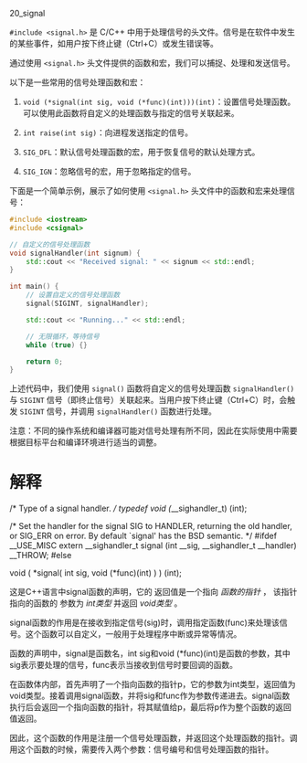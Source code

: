 20_signal

`#include <signal.h>` 是 C/C++ 中用于处理信号的头文件。信号是在软件中发生的某些事件，如用户按下终止键（Ctrl+C）或发生错误等。

通过使用 `<signal.h>` 头文件提供的函数和宏，我们可以捕捉、处理和发送信号。

以下是一些常用的信号处理函数和宏：

1. `void (*signal(int sig, void (*func)(int)))(int)`：设置信号处理函数。可以使用此函数将自定义的处理函数与指定的信号关联起来。

2. `int raise(int sig)`：向进程发送指定的信号。

3. `SIG_DFL`：默认信号处理函数的宏，用于恢复信号的默认处理方式。

4. `SIG_IGN`：忽略信号的宏，用于忽略指定的信号。

下面是一个简单示例，展示了如何使用 `<signal.h>` 头文件中的函数和宏来处理信号：

```cpp
#include <iostream>
#include <csignal>

// 自定义的信号处理函数
void signalHandler(int signum) {
    std::cout << "Received signal: " << signum << std::endl;
}

int main() {
    // 设置自定义的信号处理函数
    signal(SIGINT, signalHandler);

    std::cout << "Running..." << std::endl;

    // 无限循环，等待信号
    while (true) {}

    return 0;
}
```

上述代码中，我们使用 `signal()` 函数将自定义的信号处理函数 `signalHandler()` 与 `SIGINT` 信号（即终止信号）关联起来。当用户按下终止键（Ctrl+C）时，会触发 `SIGINT` 信号，并调用 `signalHandler()` 函数进行处理。

注意：不同的操作系统和编译器可能对信号处理有所不同，因此在实际使用中需要根据目标平台和编译环境进行适当的调整。


# 解释 

/* Type of a signal handler.  */
typedef void (*__sighandler_t) (int);

/* Set the handler for the signal SIG to HANDLER, returning the old
   handler, or SIG_ERR on error.
   By default `signal' has the BSD semantic.  */
#ifdef __USE_MISC
extern __sighandler_t signal (int __sig, __sighandler_t __handler)
     __THROW;
#else


void (
    *signal(
            int sig, 
            void (*func)(int)
        )
) (int);

这是C++语言中signal函数的声明，它的
    返回值是一个指向 *函数的指针*  ，
    该指针指向的函数的 
        参数为      *int类型*
        并返回      *void类型* 。

signal函数的作用是在接收到指定信号(sig)时，调用指定函数(func)来处理该信号。这个函数可以自定义，一般用于处理程序中断或异常等情况。

函数的声明中，signal是函数名，int sig和void (*func)(int)是函数的参数，其中sig表示要处理的信号，func表示当接收到信号时要回调的函数。

在函数体内部，首先声明了一个指向函数的指针p，它的参数为int类型，返回值为void类型。接着调用signal函数，并将sig和func作为参数传递进去。signal函数执行后会返回一个指向函数的指针，将其赋值给p，最后将p作为整个函数的返回值返回。

因此，这个函数的作用是注册一个信号处理函数，并返回这个处理函数的指针。调用这个函数的时候，需要传入两个参数：信号编号和信号处理函数的指针。
